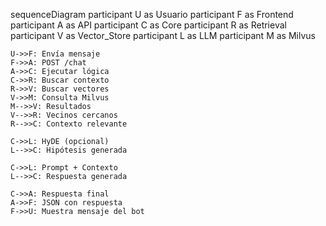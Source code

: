 sequenceDiagram
    participant U as Usuario
    participant F as Frontend
    participant A as API
    participant C as Core
    participant R as Retrieval
    participant V as Vector_Store
    participant L as LLM
    participant M as Milvus

    U->>F: Envía mensaje
    F->>A: POST /chat
    A->>C: Ejecutar lógica
    C->>R: Buscar contexto
    R->>V: Buscar vectores
    V->>M: Consulta Milvus
    M-->>V: Resultados
    V-->>R: Vecinos cercanos
    R-->>C: Contexto relevante

    C->>L: HyDE (opcional)
    L-->>C: Hipótesis generada

    C->>L: Prompt + Contexto
    L-->>C: Respuesta generada

    C->>A: Respuesta final
    A->>F: JSON con respuesta
    F->>U: Muestra mensaje del bot
